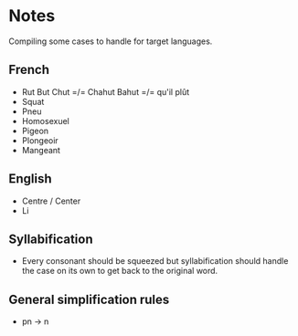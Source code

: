# Notes

Compiling some cases to handle for target languages.

## French

* Rut But Chut =/= Chahut Bahut =/= qu'il plût
* Squat
* Pneu
* Homosexuel
* Pigeon
* Plongeoir
* Mangeant

## English

* Centre / Center
* Li

## Syllabification

* Every consonant should be squeezed but syllabification should handle the case on its own to get back to the original word.

## General simplification rules

* pn -> n
